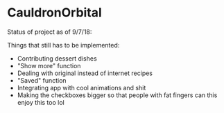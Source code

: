 # CauldronOrbital

Status of project as of 9/7/18:

Things that still has to be implemented:

- Contributing dessert dishes
- "Show more" function
- Dealing with original instead of internet recipes
- "Saved" function
- Integrating app with cool animations and shit
- Making the checkboxes bigger so that people with fat fingers can this enjoy this too lol
